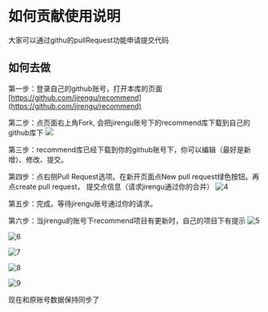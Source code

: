 # 如何贡献使用说明
大家可以通过githu的pullRequest功能申请提交代码

## 如何去做
第一步：登录自己的github账号，打开本库的页面 [https://github.com/jirengu/recommend](https://github.com/jirengu/recommend)

第二步：点页面右上角Fork, 会把jirengu账号下的recommend库下载到自己的github库下
![](http://gitlab.jirengu.com/uploads/web/recommend/b0b2ff29a4/2.png)

第三步：recommend库已经下载到你的github账号下，你可以编辑（最好是新增）、修改、提交。

第四步：点右侧Pull Request选项。在新开页面点New pull request绿色按钮。再点create pull request， 提交点信息（请求jirengu通过你的合并）
![4](http://gitlab.jirengu.com/uploads/web/recommend/d9fd887be2/4.png)

第五步：完成。等待jirengu账号通过你的请求。


第六步：当jirengu的账号下recommend项目有更新时，自己的项目下有提示
![5](http://gitlab.jirengu.com/uploads/web/recommend/c667c10432/5.png)

![6](http://gitlab.jirengu.com/uploads/web/recommend/7f63a05e79/6.png)

![7](http://gitlab.jirengu.com/uploads/web/recommend/ce7d9b9140/7.png)

![8](http://gitlab.jirengu.com/uploads/web/recommend/0b6c47bc77/8.png)

![9](http://gitlab.jirengu.com/uploads/web/recommend/750b446c5d/9.png)

现在和原账号数据保持同步了
